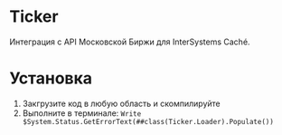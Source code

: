 # Ticker
Интеграция с API Московской Биржи для InterSystems Caché.

# Установка 

1. Закгрузите код в любую область и скомпилируйте
2. Выполните в терминале: `Write $System.Status.GetErrorText(##class(Ticker.Loader).Populate())`
